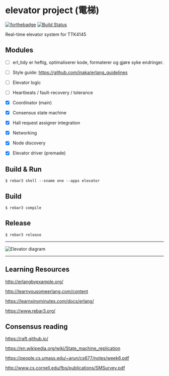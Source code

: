 elevator project (電梯)
=====
[![forthebadge](https://forthebadge.com/images/badges/fuck-it-ship-it.svg)](https://forthebadge.com) [![Build Status](https://travis-ci.com/TTK4145/project-wrong_on_so_many_levels.svg?token=VaZNdDabsDWKmoAAY6fP&branch=master)](https://travis-ci.com/TTK4145/project-wrong_on_so_many_levels)

Real-time elevator system for TTK4145

Modules
----

- [ ] erl_tidy er heftig, optimaliserer kode, formaterer og gjøre syke endringer.
- [ ] Style guide: https://github.com/inaka/erlang_guidelines
- [ ] Elevator logic

- [ ] Heartbeats / fault-recovery / tolerance

- [x] Coordinator (main)
- [x] Consensus state machine
- [x] Hall request assigner integration
- [x] Networking
- [x] Node discovery
- [x] Elevator driver (premade)


Build & Run
----
    $ rebar3 shell --sname one --apps elevator

Build
----
    $ rebar3 compile

Release
----
    $ rebar3 release

----

![Elevator diagram](https://github.com/TTK4145/project-wrong_on_so_many_levels/blob/master/doc/elevator_project.png)

----

Learning Resources
-----

http://erlangbyexample.org/

http://learnyousomeerlang.com/content

https://learnxinyminutes.com/docs/erlang/

https://www.rebar3.org/

Consensus reading
-----

https://raft.github.io/

https://en.wikipedia.org/wiki/State_machine_replication

https://people.cs.umass.edu/~arun/cs677/notes/week6.pdf

http://www.cs.cornell.edu/fbs/publications/SMSurvey.pdf


